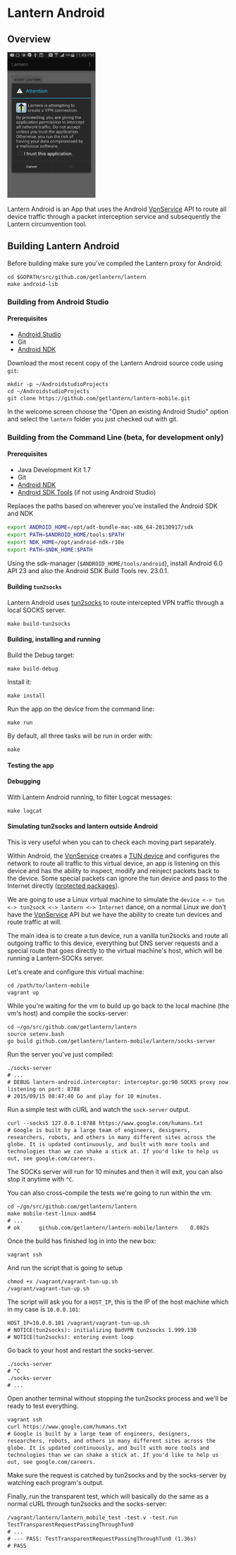 # Lantern Android

## Overview

<img src="screenshots/screenshot1.png" height="330px" width="200px">

Lantern Android is an App that uses the Android [VpnService][4] API to route
all device traffic through a packet interception service and subsequently the
Lantern circumvention tool.

## Building Lantern Android

Before building make sure you've compiled the Lantern proxy for Android:

```
cd $GOPATH/src/github.com/getlantern/lantern
make android-lib
```

### Building from Android Studio

#### Prerequisites

* [Android Studio][1]
* Git
* [Android NDK][2]

Download the most recent copy of the Lantern Android source code using `git`:

```
mkdir -p ~/AndroidstudioProjects
cd ~/AndroidstudioProjects
git clone https://github.com/getlantern/lantern-mobile.git
```

In the welcome screen choose the "Open an existing Android Studio" option and
select the `lantern` folder you just checked out with git.

### Building from the Command Line (beta, for development only)

#### Prerequisites

* Java Development Kit 1.7
* Git
* [Android NDK][2]
* [Android SDK Tools][4] (if not using Android Studio)

Replaces the paths based on wherever you've installed the Android SDK and NDK

```bash
export ANDROID_HOME=/opt/adt-bundle-mac-x86_64-20130917/sdk
export PATH=$ANDROID_HOME/tools:$PATH
export NDK_HOME=/opt/android-ndk-r10e
export PATH=$NDK_HOME:$PATH
```

Using the sdk-manager (`$ANDROID_HOME/tools/android`), install Android 6.0 API
23 and also the Android SDK Build Tools rev. 23.0.1.

#### Building `tun2socks`

Lantern Android uses [tun2socks][3] to route intercepted VPN traffic through a
local SOCKS server.

```
make build-tun2socks
```

#### Building, installing and running

Build the Debug target:

```
make build-debug
```

Install it:

```
make install
```

Run the app on the device from the command line:

```
make run
```

By default, all three tasks will be run in order with:

```
make
```

#### Testing the app

#### Debugging

With Lantern Android running, to filter Logcat messages:

```
make logcat
```

#### Simulating tun2socks and lantern outside Android

This is very useful when you can to check each moving part separately.

Within Android, the [VpnService][4] creates a [TUN device][5] and configures
the network to route all traffic to this virtual device, an app is listening on
this device and has the ability to inspect, modify and reinject packets back to
the device. Some special packets can ignore the tun device and pass to the
Internet directly ([protected packages][6]).

We are going to use a Linux virtual machine to simulate the `device <-> tun <->
tun2sock <-> lantern <-> Internet` dance, on a normal Linux we don't have the
[VpnService][4] API but we have the ability to create tun devices and route
traffic at will.

The main idea is to create a tun device, run a vanilla tun2socks and route all
outgoing traffic to this device, everything but DNS server requests and a
special route that goes directly to the virtual machine's host, which will be
running a Lantern-SOCKs server.

Let's create and configure this virtual machine:

```
cd /path/to/lantern-mobile
vagrant up
```

While you're waiting for the vm to build up go back to the local machine (the
vm's host) and compile the socks-server:

```
cd ~/go/src/github.com/getlantern/lantern
source setenv.bash
go build github.com/getlantern/lantern-mobile/lantern/socks-server
```

Run the server you've just compiled:

```
./socks-server
# ...
# DEBUG lantern-android.interceptor: interceptor.go:90 SOCKS proxy now listening on port: 8788
# 2015/09/15 08:47:40 Go and play for 10 minutes.
```

Run a simple test with cURL and watch the `sock-server` output.

```
curl --socks5 127.0.0.1:8788 https://www.google.com/humans.txt
# Google is built by a large team of engineers, designers, researchers, robots, and others in many different sites across the globe. It is updated continuously, and built with more tools and technologies than we can shake a stick at. If you'd like to help us out, see google.com/careers.
```

The SOCKs server will run for 10 minutes and then it will exit, you can also
stop it anytime with `^C`.

You can also cross-compile the tests we're going to run within the vm:

```
cd ~/go/src/github.com/getlantern/lantern
make mobile-test-linux-amd64
# ...
# ok      github.com/getlantern/lantern-mobile/lantern    0.082s
```

Once the build has finished log in into the new box:

```
vagrant ssh
```

And run the script that is going to setup

```
chmod +x /vagrant/vagrant-tun-up.sh
/vagrant/vagrant-tun-up.sh
```

The script will ask you for a `HOST_IP`, this is the IP of the host machine
which in my case is `10.0.0.101`:

```
HOST_IP=10.0.0.101 /vagrant/vagrant-tun-up.sh
# NOTICE(tun2socks): initializing BadVPN tun2socks 1.999.130
# NOTICE(tun2socks): entering event loop
```

Go back to your host and restart the socks-server.

```
./socks-server
# ^C
./socks-server
# ...
```

Open another terminal without stopping the tun2socks process and we'll be ready
to test everything.

```
vagrant ssh
curl https://www.google.com/humans.txt
# Google is built by a large team of engineers, designers, researchers, robots, and others in many different sites across the globe. It is updated continuously, and built with more tools and technologies than we can shake a stick at. If you'd like to help us out, see google.com/careers.
```

Make sure the request is catched by tun2socks and by the socks-server by
watching each program's output.

Finally, run the transparent test, which will basically do the same as a normal
cURL through tun2socks and the socks-server:

```
/vagrant/lantern/lantern_mobile_test -test.v -test.run TestTransparentRequestPassingThroughTun0
# ...
# --- PASS: TestTransparentRequestPassingThroughTun0 (1.36s)
# PASS
```

[1]: http://developer.android.com/tools/studio/index.html
[2]: https://developer.android.com/ndk/downloads/index.html#download
[3]: https://code.google.com/p/badvpn/wiki/tun2socks
[4]: http://developer.android.com/reference/android/net/VpnService.html
[5]: https://www.kernel.org/doc/Documentation/networking/tuntap.txt
[6]: http://developer.android.com/reference/android/net/VpnService.html#protect(int)
[7]: http://developer.android.com/sdk/index.html#Other

